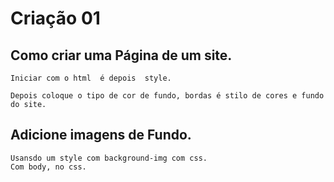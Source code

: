 # Criação 01

## Como criar uma Página de um site.

```
Iniciar com o html  é depois  style.

```
```
Depois coloque o tipo de cor de fundo, bordas é stilo de cores e fundo do site.
```
## Adicione imagens de Fundo.
```
Usansdo um style com background-img com css.
Com body, no css.
```
 
